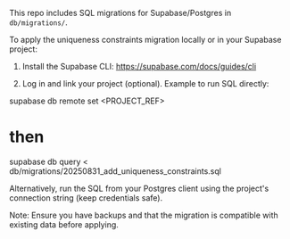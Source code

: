 This repo includes SQL migrations for Supabase/Postgres in `db/migrations/`.

To apply the uniqueness constraints migration locally or in your Supabase project:

1. Install the Supabase CLI: https://supabase.com/docs/guides/cli

2. Log in and link your project (optional). Example to run SQL directly:

supabase db remote set <PROJECT_REF>
# then
supabase db query < db/migrations/20250831_add_uniqueness_constraints.sql

Alternatively, run the SQL from your Postgres client using the project's connection string (keep credentials safe).

Note: Ensure you have backups and that the migration is compatible with existing data before applying.
